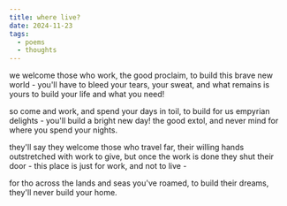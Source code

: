 ```yaml
---
title: where live?
date: 2024-11-23
tags:
  - poems
  - thoughts
---
```


we welcome those who work, the good proclaim,
to build this brave new world - you'll have to bleed
your tears, your sweat, and what remains
is yours to build your life and what you need!

so come and work, and spend your days in toil,
to build for us empyrian delights - 
you'll build a bright new day! the good extol,
and never mind for where you spend your nights.

they'll say they welcome those who travel far,
their willing hands outstretched with work to give,
but once the work is done they shut their door - 
this place is just for work, and not to live -

for tho across the lands and seas you've roamed,
to build their dreams, they'll never build your home.